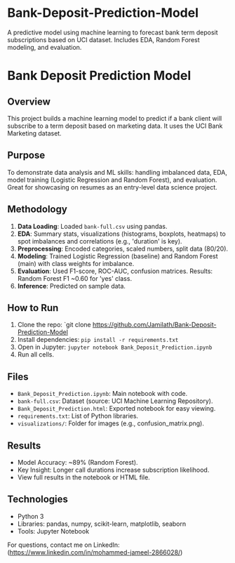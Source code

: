 # Bank-Deposit-Prediction-Model
A predictive model using machine learning to forecast bank term deposit subscriptions based on UCI dataset. Includes EDA, Random Forest modeling, and evaluation.
# Bank Deposit Prediction Model

## Overview
This project builds a machine learning model to predict if a bank client will subscribe to a term deposit based on marketing data. It uses the UCI Bank Marketing dataset.

## Purpose
To demonstrate data analysis and ML skills: handling imbalanced data, EDA, model training (Logistic Regression and Random Forest), and evaluation. Great for showcasing on resumes as an entry-level data science project.

## Methodology
1. **Data Loading**: Loaded `bank-full.csv` using pandas.
2. **EDA**: Summary stats, visualizations (histograms, boxplots, heatmaps) to spot imbalances and correlations (e.g., 'duration' is key).
3. **Preprocessing**: Encoded categories, scaled numbers, split data (80/20).
4. **Modeling**: Trained Logistic Regression (baseline) and Random Forest (main) with class weights for imbalance.
5. **Evaluation**: Used F1-score, ROC-AUC, confusion matrices. Results: Random Forest F1 ~0.60 for 'yes' class.
6. **Inference**: Predicted on sample data.

## How to Run
1. Clone the repo: `git clone https://github.com/Jamilath/Bank-Deposit-Prediction-Model
2. Install dependencies: `pip install -r requirements.txt`
3. Open in Jupyter: `jupyter notebook Bank_Deposit_Prediction.ipynb`
4. Run all cells.

## Files
- `Bank_Deposit_Prediction.ipynb`: Main notebook with code.
- `bank-full.csv`: Dataset (source: UCI Machine Learning Repository).
- `Bank_Deposit_Prediction.html`: Exported notebook for easy viewing.
- `requirements.txt`: List of Python libraries.
- `visualizations/`: Folder for images (e.g., confusion_matrix.png).

## Results
- Model Accuracy: ~89% (Random Forest).
- Key Insight: Longer call durations increase subscription likelihood.
- View full results in the notebook or HTML file.

## Technologies
- Python 3
- Libraries: pandas, numpy, scikit-learn, matplotlib, seaborn
- Tools: Jupyter Notebook

For questions, contact me on LinkedIn:(https://www.linkedin.com/in/mohammed-jameel-2866028/)
